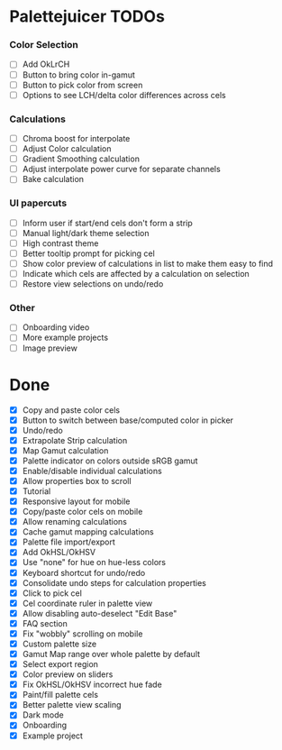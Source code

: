 # Palettejuicer TODOs

### Color Selection

- [ ] Add OkLrCH
- [ ] Button to bring color in-gamut
- [ ] Button to pick color from screen
- [ ] Options to see LCH/delta color differences across cels

### Calculations

- [ ] Chroma boost for interpolate
- [ ] Adjust Color calculation
- [ ] Gradient Smoothing calculation
- [ ] Adjust interpolate power curve for separate channels
- [ ] Bake calculation

### UI papercuts

- [ ] Inform user if start/end cels don't form a strip
- [ ] Manual light/dark theme selection
- [ ] High contrast theme
- [ ] Better tooltip prompt for picking cel
- [ ] Show color preview of calculations in list to make them easy to find
- [ ] Indicate which cels are affected by a calculation on selection
- [ ] Restore view selections on undo/redo

### Other

- [ ] Onboarding video
- [ ] More example projects
- [ ] Image preview

# Done

- [x] Copy and paste color cels
- [x] Button to switch between base/computed color in picker
- [x] Undo/redo
- [x] Extrapolate Strip calculation
- [x] Map Gamut calculation
- [x] Palette indicator on colors outside sRGB gamut
- [x] Enable/disable individual calculations
- [x] Allow properties box to scroll
- [x] Tutorial
- [x] Responsive layout for mobile
- [x] Copy/paste color cels on mobile
- [x] Allow renaming calculations
- [x] Cache gamut mapping calculations
- [x] Palette file import/export
- [x] Add OkHSL/OkHSV
- [x] Use "none" for hue on hue-less colors
- [x] Keyboard shortcut for undo/redo
- [x] Consolidate undo steps for calculation properties
- [x] Click to pick cel
- [x] Cel coordinate ruler in palette view
- [x] Allow disabling auto-deselect "Edit Base"
- [x] FAQ section
- [x] Fix "wobbly" scrolling on mobile
- [x] Custom palette size
- [x] Gamut Map range over whole palette by default
- [x] Select export region
- [x] Color preview on sliders
- [x] Fix OkHSL/OkHSV incorrect hue fade
- [x] Paint/fill palette cels
- [x] Better palette view scaling
- [x] Dark mode
- [x] Onboarding
- [x] Example project
